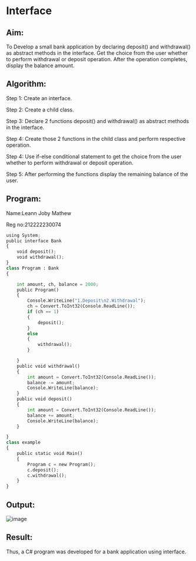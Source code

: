 # Interface

## Aim:
To Develop a small bank application by declaring deposit() and withdrawal() as abstract methods in the interface. Get the choice from the user whether to perform withdrawal or deposit operation. After the operation completes, display the balance amount.

## Algorithm:

Step 1: Create an interface.

Step 2: Create a child class.

Step 3: Declare 2 functions deposit() and withdrawal() as abstract methods in the interface.

Step 4: Create those 2 functions in the child class and perform respective operation.

Step 4: Use if-else conditional statement to get the choice from the user whether to perform withdrawal or deposit operation.

Step 5: After performing the functions display the remaining balance of the user.

## Program:
Name:Leann Joby Mathew

Reg no:212222230074

```python
using System;
public interface Bank
{
    void deposit();
    void withdrawal();
}
class Program : Bank
{

    int amount, ch, balance = 2000;
    public Program()
    {
        Console.WriteLine("1.Deposit\n2.Withdrawal");
        ch = Convert.ToInt32(Console.ReadLine());
        if (ch == 1)
        {
            deposit();
        }
        else
        {
            withdrawal();
        }

    }
    public void withdrawal()
    {
        int amount = Convert.ToInt32(Console.ReadLine());
        balance -= amount;
        Console.WriteLine(balance);
    }
    public void deposit()
    {
        int amount = Convert.ToInt32(Console.ReadLine());
        balance += amount;
        Console.WriteLine(balance);
    }

}
class example
{
    public static void Main()
    {
        Program c = new Program();
        c.deposit();
        c.withdrawal();
    }
}
```


## Output:
![image](https://github.com/Leann4468/Interface/assets/121165979/8a01ab41-30c7-4cde-88e6-4c6f1f20587c)



## Result:
Thus, a C# program was developed for a bank application using interface.
